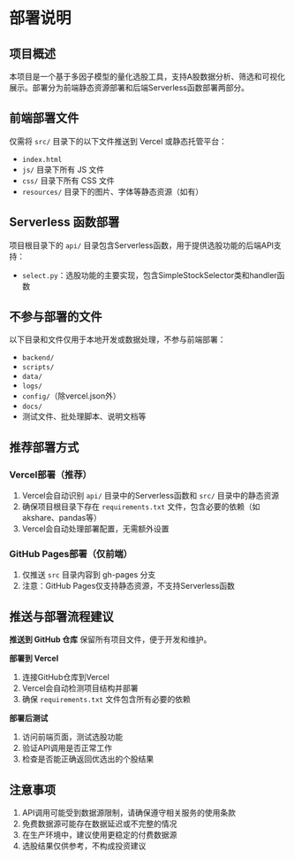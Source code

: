 # 部署说明

## 项目概述
本项目是一个基于多因子模型的量化选股工具，支持A股数据分析、筛选和可视化展示。部署分为前端静态资源部署和后端Serverless函数部署两部分。


## 前端部署文件
仅需将 `src/` 目录下的以下文件推送到 Vercel 或静态托管平台：
- `index.html`
- `js/` 目录下所有 JS 文件
- `css/` 目录下所有 CSS 文件
- `resources/` 目录下的图片、字体等静态资源（如有）


## Serverless 函数部署
项目根目录下的 `api/` 目录包含Serverless函数，用于提供选股功能的后端API支持：
- `select.py`：选股功能的主要实现，包含SimpleStockSelector类和handler函数


## 不参与部署的文件
以下目录和文件仅用于本地开发或数据处理，不参与前端部署：
- `backend/`
- `scripts/`
- `data/`
- `logs/`
- `config/`（除vercel.json外）
- `docs/`
- 测试文件、批处理脚本、说明文档等


## 推荐部署方式
### Vercel部署（推荐）
1. Vercel会自动识别 `api/` 目录中的Serverless函数和 `src/` 目录中的静态资源
2. 确保项目根目录下存在 `requirements.txt` 文件，包含必要的依赖（如akshare、pandas等）
3. Vercel会自动处理部署配置，无需额外设置

### GitHub Pages部署（仅前端）
1. 仅推送 `src` 目录内容到 gh-pages 分支
2. 注意：GitHub Pages仅支持静态资源，不支持Serverless函数


## 推送与部署流程建议
**推送到 GitHub 仓库**
保留所有项目文件，便于开发和维护。

**部署到 Vercel**
1. 连接GitHub仓库到Vercel
2. Vercel会自动检测项目结构并部署
3. 确保 `requirements.txt` 文件包含所有必要的依赖

**部署后测试**
1. 访问前端页面，测试选股功能
2. 验证API调用是否正常工作
3. 检查是否能正确返回优选出的个股结果


## 注意事项
1. API调用可能受到数据源限制，请确保遵守相关服务的使用条款
2. 免费数据源可能存在数据延迟或不完整的情况
3. 在生产环境中，建议使用更稳定的付费数据源
4. 选股结果仅供参考，不构成投资建议